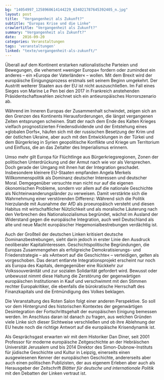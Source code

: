 ```yaml
---
bg: "14054997_1258960614144229_634021787645392405_n.jpg"
layout: post
title:  "Vergangenheit als Zukunft?"
subtitle: "Europas Krise und die Linke"
crawlertitle: "Vergangenheit als Zukunft?"
summary: "Vergangenheit als Zukunft?"
date:   2016-09-20
categories: Veranstaltungen
tags: 'veranstaltungen'
linked: "texte/vergangenheit-als-zukunft/"
---
```


Überall auf dem Kontinent erstarken nationalistische Parteien und Bewegungen, die vehement »weniger Europa« fordern oder zumindest ein anderes – ein »Europa der Vaterländer« – wollen. Mit dem Brexit wird der europäische Einigungsprozess erstmals seit seinem Beginn umgekehrt. Der Austritt weiterer Staaten aus der EU ist nicht auszuschließen. Im Fall eines Sieges von Marine Le Pen bei den 2017 in Frankreich anstehenden Präsidentschaftswahlen zeichnet sich ein antieuropäisches Horrorszenario ab.

Während im Inneren Europas der Zusammenhalt schwindet, zeigen sich an den Grenzen des Kontinents Herausforderungen, die längst vergangenen Zeiten entsprungen scheinen. Statt der nach dem Ende des Kalten Krieges vielfach prognostizierten Friedensdividende und der Entstehung eines »globalen Dorfs«, häufen sich mit der russischen Besetzung der Krim und der östlichen Ukraine, aber auch mit den Entwicklungen in der Türkei und dem Bürgerkrieg in Syrien geopolitische Konflikte und Kriege um Territorium und Einfluss, die an das Zeitalter des Imperialismus erinnern.

Umso mehr gilt Europa für Flüchtlinge aus Bürgerkriegsregionen, Zonen der politischen Unterdrückung und der Armut nach wie vor als Versprechen. Doch gerade der Umgang mit ihnen hat der Integration geschadet. Insbesondere kleinere EU-Staaten empfanden Angela Merkels Willkommenspolitik als Dominanz deutscher Interessen und deutscher Moral. Demgegenüber versuchte man nicht nur auf die eigenen ökonomischen Probleme, sondern vor allem auf die nationale Geschichte als Nichteinwanderungsländer zu verweisen. Damit verstärkte sich die Wahrnehmung einer verstörenden Differenz: Während sich die Politik hierzulande mit Ausnahme der AfD als proeuropäisch versteht und diesen Habitus mit wirtschaftlicher Nützlichkeit und als moralische Läuterung nach den Verbrechen des Nationalsozialismus begründet, wächst im Ausland der Widerstand gegen die europäische Integration, auch weil Deutschland als alte und neue Macht europäischer Hegemonialbestrebungen verdächtig ist.

Auch der Großteil der deutschen Linken kritisiert deutsche Dominanzbestrebungen, sieht darin jedoch in erster Linie den Ausdruck neoliberaler Kapitalinteressen. Geschichtspolitische Begründungen, die Europas Zusammengehen als erfolgreiche Demokratisierungs- und Friedenstrategie – als »Antwort auf die Geschichte« – verteidigen, gelten als vorgeschoben. Das derart entlarvte Integrationsprojekt erscheint nur noch als Europa des Kapitals, demgegenüber eine Rückkehr zur Volkssouveränität und zur sozialen Solidarität gefordert wird. Bewusst oder unbewusst nimmt diese Haltung die Zerstörung der gegenwärtigen europäischen Institutionen in Kauf und verschwimmt mit den Stimmen rechter Europakritiker, die ebenfalls die bürokratische Herrschaft des Finanzkapitals und die Entmündigung des Volkes beklagen.

Die Veranstaltung des Roten Salon folgt einer anderen Perspektive. So soll vor dem Hintergrund des historischen Kontextes der gegenwärtigen Desintegration der Fortschrittsgehalt der europäischen Einigung bemessen werden. Im Anschluss daran ist danach zu fragen, aus welchen Gründen viele Linke sich dieser Sichtweise verschließen und ob ihre Ablehnung der EU heute noch die richtige Antwort auf die europäische Krisendynamik ist.

Als Gesprächsgast erwarten wir mit dem Historiker Dan Diner, seit 2001 Professor für moderne europäische Zeitgeschichte an der Hebräischen Universität Jerusalem und bis 2014 Direktor des Simon-Dubnow-Instituts für jüdische Geschichte und Kultur in Leipzig, einerseits einen ausgewiesenen Kenner der europäischen Geschichte, andererseits aber auch einen politischen Publizisten, der aus eigenem Erleben aber auch als Herausgeber der Zeitschrift *Blätter für deutsche und internationale Politik* mit den Debatten der Linken vertraut ist.